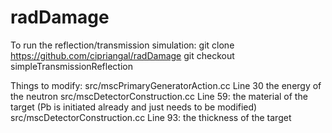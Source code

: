 # radDamage

To run the reflection/transmission simulation:
git clone https://github.com/cipriangal/radDamage
git checkout simpleTransmissionReflection

Things to modify:
src/mscPrimaryGeneratorAction.cc Line 30 the energy of the neutron
src/mscDetectorConstruction.cc Line 59: the material of the target (Pb is initiated already and just needs to be modified)
src/mscDetectorConstruction.cc Line 93: the thickness of the target 
